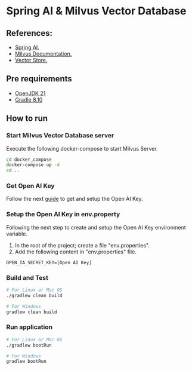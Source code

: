 # Spring AI & Milvus Vector Database 

## References:

- [Spring AI.](https://docs.spring.io/spring-ai/reference/api/vectordbs/milvus.html)
- [Milvus Documentation.](https://milvus.io/)
- [Vector Store.](https://zilliz.com/blog/spring-ai-and-milvus-using-milvus-as-spring-ai-vector-store)

## Pre requirements

- [OpenJDK 21](https://adoptium.net/es/temurin/releases/)
- [Gradle 8.10](https://gradle.org/releases/)


## How to run

### Start Milvus Vector Database server

Execute the following docker-compose to start Milvus Server.

```sh
cd docker_compose
docker-compose up -d
cd ..
```

### Get Open AI Key

Follow the next [guide](https://www.splendidfinancing.com/blog/how-to-get-an-openai-api-key-for-chatgpt) to get and setup the Open AI Key.

### Setup the Open AI Key in env.property

Following the next step to create and setup the Open AI Key environment variable.

1. In the root of the project; create a file "env.properties".
1. Add the following content in "env.properties" file.

```properties
OPEN_IA_SECRET_KEY=[Open AI Key]
```

### Build and Test

```sh
# For Linux or Mac OS
./gradlew clean build

# For Windows
gradlew clean build
```

### Run application

```sh
# For Linux or Mac OS
./gradlew bootRun

# For Windows
gradlew bootRun
```
